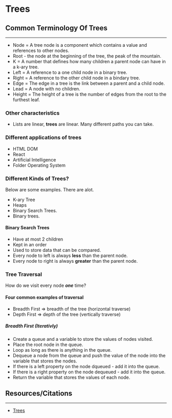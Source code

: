 # Trees


## Common Terminology Of Trees

---

- Node = A tree node is a component which contains a value and references to other nodes.
- Root - the node at the beginning of the tree, the peak of the mountain. 
- K = A number that defines how many children a parent node can have in a k-ary tree.
- Left = A reference to a one child node in a binary tree.
- Right =  A reference to the other child node in a bindary tree.
- Edge = The edge in a tree is the link between a parent and a child node.
- Lead = A node with no children. 
- Height = The height of a tree is the number of edges from the root to the furthest leaf.


### Other characteristics

- Lists are linear, **trees** are linear. Many different paths you can take.

### Different applications of trees

- HTML DOM 
- React
- Artificial Intelligence
- Folder Operating System


### Different Kinds of Trees?

Below are some examples. There are alot.

- K-ary Tree
- Heaps
- Binary Search Trees.
- Binary trees.


#### Binary Search Trees

- Have at most 2 children
- Kept in an order
- Used to store data that can be compared. 
- Every node to left is always **less** than the parent node.
- Every node to right is always **greater** than the parent node.



### Tree Traversal 

How do we visit every node ***one*** time?

#### Four common examples of traversal

- Breadth First => breadth of the tree (horizontal traverse)
- Depth First => depth of the tree (vertically traverse)


##### Breadth First (Iterativly)

- Create a queue and a variable to store the values of nodes visited.
- Place the root node in the queue.
- Loop as long as there is anything in the queue.
- Dequeue a node from the queue and push the value of the node into the variable that stores the nodes.
- If there is a left property on the node dqueued - add it into the queue.
- If there is a right property on the node dequeued - add it into the queue.
- Return the variable that stores the values of each node. 



## Resources/Citations
---

- [Trees](https://codefellows.github.io/common_curriculum/data_structures_and_algorithms/Code_401/class-15/resources/Trees.html)
